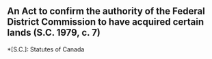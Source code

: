## An Act to confirm the authority of the Federal District Commission to have acquired certain lands (S.C. 1979, c. 7)
  *[S.C.]: Statutes of Canada
